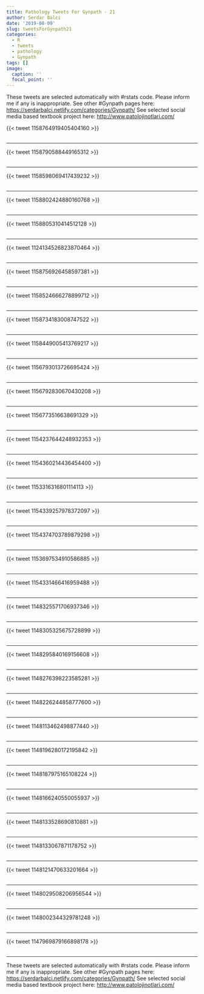 ```yaml
---
title: Pathology Tweets For Gynpath - 21
author: Serdar Balci
date: '2019-08-09'
slug: tweetsForGynpath21
categories:
  - R
  - tweets
  - pathology
  - Gynpath
tags: []
image:
  caption: ''
  focal_point: ''
---
```



These tweets are selected automatically with #rstats code. Please inform me if any is inappropriate.
See other #Gynpath pages here: https://serdarbalci.netlify.com/categories/Gynpath/ 
See selected social media based textbook project here: http://www.patolojinotlari.com/

{{< tweet 1158764919405404160 >}}
<br>
<br>
<hr>
{{< tweet 1158790588449165312 >}}
<br>
<br>
<hr>
{{< tweet 1158598069417439232 >}}
<br>
<br>
<hr>
{{< tweet 1158802424880160768 >}}
<br>
<br>
<hr>
{{< tweet 1158805310414512128 >}}
<br>
<br>
<hr>
{{< tweet 1124134526823870464 >}}
<br>
<br>
<hr>
{{< tweet 1158756926458597381 >}}
<br>
<br>
<hr>
{{< tweet 1158524666278899712 >}}
<br>
<br>
<hr>
{{< tweet 1158734183008747522 >}}
<br>
<br>
<hr>
{{< tweet 1158449005413769217 >}}
<br>
<br>
<hr>
{{< tweet 1156793013726695424 >}}
<br>
<br>
<hr>
{{< tweet 1156792830670430208 >}}
<br>
<br>
<hr>
{{< tweet 1156773516638691329 >}}
<br>
<br>
<hr>
{{< tweet 1154237644248932353 >}}
<br>
<br>
<hr>
{{< tweet 1154360214436454400 >}}
<br>
<br>
<hr>
{{< tweet 1153316316801114113 >}}
<br>
<br>
<hr>
{{< tweet 1154339257978372097 >}}
<br>
<br>
<hr>
{{< tweet 1154374703789879298 >}}
<br>
<br>
<hr>
{{< tweet 1153697534910586885 >}}
<br>
<br>
<hr>
{{< tweet 1154331466416959488 >}}
<br>
<br>
<hr>
{{< tweet 1148325571706937346 >}}
<br>
<br>
<hr>
{{< tweet 1148305325675728899 >}}
<br>
<br>
<hr>
{{< tweet 1148295840169156608 >}}
<br>
<br>
<hr>
{{< tweet 1148276398223585281 >}}
<br>
<br>
<hr>
{{< tweet 1148226244858777600 >}}
<br>
<br>
<hr>
{{< tweet 1148113462498877440 >}}
<br>
<br>
<hr>
{{< tweet 1148196280172195842 >}}
<br>
<br>
<hr>
{{< tweet 1148187975165108224 >}}
<br>
<br>
<hr>
{{< tweet 1148166240550055937 >}}
<br>
<br>
<hr>
{{< tweet 1148133528690810881 >}}
<br>
<br>
<hr>
{{< tweet 1148133067871178752 >}}
<br>
<br>
<hr>
{{< tweet 1148121470633201664 >}}
<br>
<br>
<hr>
{{< tweet 1148029508206956544 >}}
<br>
<br>
<hr>
{{< tweet 1148002344329781248 >}}
<br>
<br>
<hr>
{{< tweet 1147969879166898178 >}}
<br>
<br>
<hr>


These tweets are selected automatically with #rstats code. Please inform me if any is inappropriate.
See other #Gynpath pages here: https://serdarbalci.netlify.com/categories/Gynpath/ 
See selected social media based textbook project here: http://www.patolojinotlari.com/
